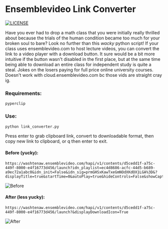 # Ensemblevideo Link Converter 

[![LICENSE](https://img.shields.io/badge/license-MIT-lightgrey.svg)](https://raw.githubusercontent.com/dennisfarmer/scripts/master/LICENSE)

Have you ever had to drop a math class that you were initially really thrilled about because the trials of the human condition became too much for your broken soul to bare? Look no further than this _wacky_ python script! If your class uses ensemblevideo.com to host lecture videos, you can convert the link to a video player with a download button. It sure would be a bit more intuitive if the button wasn't disabled in the first place, but at the same time being able to download an entire class for independent study is quite a steal. Jokes on the losers paying for full price online university courses. Doesn't work with cloud.ensemblevideo.com bc those vids are straight cray ig.

### Requirements:
`pyperclip`

### Use:
```zsh
python link_converter.py
```
Press enter to grab clipboard link, convert to downloadable format, then copy new link to clipboard, or q then enter to exit.

#### Before (yucky):
```
https://washtenaw.ensemblevideo.com/hapi/v1/contents/d5cedd1f-a75c-449f-8000-e4f16773d456/launch?idn_playlist=ec4d8686-acfc-44d5-b689-a9ec72a1abc0&idn_init=False&idn_sig=prmGHSxKawTxeGmNOdXKdOX1LGA%3D&?displayTitle=true&startTime=0&autoPlay=true&hideControls=False&showCaptions=False&displaySharing=False&displayAnnotations=True&displayAttachments=True&displayLinks=True&displayDownloadIcon=False&displayMetaData=true&displayEmbedCode=True&audioPreviewImage=False&displayCaptionSearch=True&displayViewersReport=False&displayAxdxs=False&forceDisplayAdsOff=False&embedAsThumbnail=False&playlistId=&displayCredits=False&isJavaScriptEmbed=False&isContentPreview=False&isResponsive=False&useFourByThreeRatio=False&isJavascriptInIframe=False
```
![Before](Before.png)

#### After (less yucky):
```
https://washtenaw.ensemblevideo.com/hapi/v1/contents/d5cedd1f-a75c-449f-8000-e4f16773d456/launch?&displayDownloadIcon=True
```
![After](After.png)



